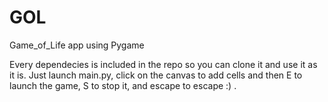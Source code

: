 # GOL
Game_of_Life app using Pygame

Every dependecies is included in the repo so you can clone it and use it as it is. Just launch main.py, click on the canvas to add cells and then E to launch the game,
S to stop it, and escape to escape :) .
